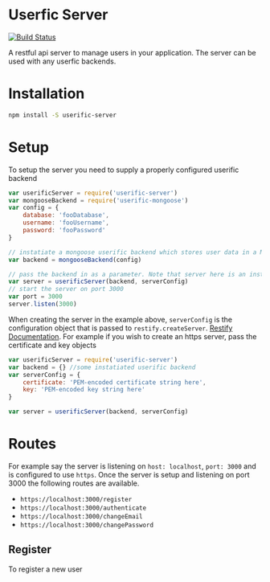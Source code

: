 # Userfic Server
[![Build Status](https://travis-ci.org/nisaacson/userific-server.png)](https://travis-ci.org/nisaacson/userific-server)

A restful api server to manage users in your application. The server can be used with any userfic backends.

# Installation

```bash
npm install -S userific-server
```

# Setup
To setup the server you need to supply a properly configured userific backend

```javascript
var userificServer = require('userific-server')
var mongooseBackend = require('userific-mongoose')
var config = {
    database: 'fooDatabase',
    username: 'fooUsername',
    password: 'fooPassword'
}

// instatiate a mongoose userific backend which stores user data in a MongoDB database
var backend = mongooseBackend(config)

// pass the backend in as a parameter. Note that server here is an instance of restify.createServer
var server = userificServer(backend, serverConfig)
// start the server on port 3000
var port = 3000
server.listen(3000)
```


When creating the server in the example above, `serverConfig` is the configuration object that is passed to `restify.createServer`. [Restify Documentation](http://mcavage.github.io/node-restify/#Creating-a-Server). For example if you wish to create an https server, pass the certificate and key objects

```javascript
var userificServer = require('userific-server')
var backend = {} //some instatiated userific backend
var serverConfig = {
    certificate: 'PEM-encoded certificate string here',
    key: 'PEM-encoded key string here'
}

var server = userificServer(backend, serverConfig)
```


# Routes
For example say the server is listening on `host: localhost`, `port: 3000` and is configured to use `https`. Once the server is setup and listening on port 3000 the following routes are available.

* `https://localhost:3000/register`
* `https://localhost:3000/authenticate`
* `https://localhost:3000/changeEmail`
* `https://localhost:3000/changePassword`



## Register

To register a new user
